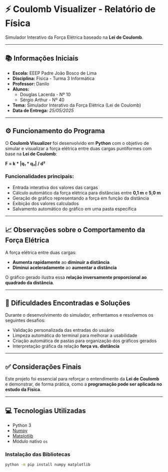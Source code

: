 # ⚡ Coulomb Visualizer - Relatório de Física

Simulador Interativo da Força Elétrica baseado na **Lei de Coulomb**.

---

## 📚 Informações Iniciais

- **Escola:** EEEP Padre João Bosco de Lima  
- **Disciplina:** Física - Turma 3 Informática  
- **Professor:** Danilo  
- **Alunos:**
  - Douglas Lacerda - Nº 10  
  - Sérgio Arthur - Nº 40  
- **Tema:** Simulador Interativo da Força Elétrica (Lei de Coulomb)  
- **Data de Entrega:** _25/05/2025_

---

## ⚙️ Funcionamento do Programa

O **Coulomb Visualizer** foi desenvolvido em **Python** com o objetivo de simular e visualizar a força elétrica entre duas cargas puntiformes com base na **Lei de Coulomb**:

**F = k * |q₁ * q₂| / d²**

### Funcionalidades principais:

- Entrada interativa dos valores das cargas
- Cálculo automático da força elétrica para distâncias entre **0,1 m** e **5,0 m**
- Geração de gráfico representando a força em função da distância
- Exibição dos valores calculados
- Salvamento automático do gráfico em uma pasta específica

---

## 📈 Observações sobre o Comportamento da Força Elétrica

A força elétrica entre duas cargas:

- **Aumenta rapidamente** ao **diminuir a distância**
- **Diminui aceleradamente** ao **aumentar a distância**

O gráfico gerado ilustra essa **relação inversamente proporcional ao quadrado da distância**.

---

## 🧠 Dificuldades Encontradas e Soluções

Durante o desenvolvimento do simulador, enfrentamos e resolvemos os seguintes desafios:

- Validação personalizada das entradas do usuário
- Limpeza automática do terminal para melhorar a usabilidade
- Criação automática de pastas para organização dos gráficos gerados
- Interpretação gráfica da relação **força vs. distância**

---

## ✅ Considerações Finais

Este projeto foi essencial para reforçar o entendimento da **Lei de Coulomb** e demonstrar, de forma prática, como a **programação pode ser aplicada no estudo da Física**.

---

## 💻 Tecnologias Utilizadas

- Python 3
- [Numpy](https://numpy.org/)
- [Matplotlib](https://matplotlib.org/)
- Módulo nativo `os`

### Instalação das Bibliotecas

```bash
python -m pip install numpy matplotlib

